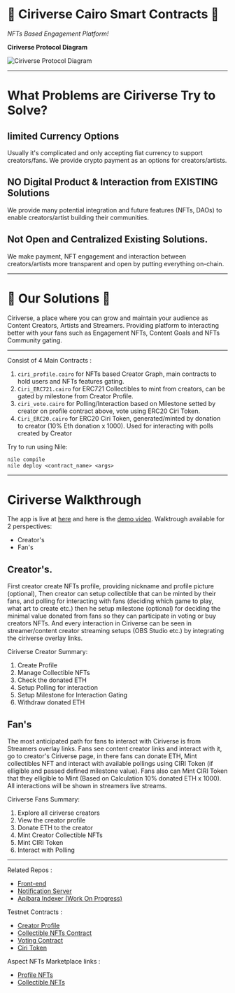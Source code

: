 # 🌌 Ciriverse Cairo Smart Contracts 🌌   

_NFTs Based Engagement Platform!_

**Ciriverse Protocol Diagram**

![ Ciriverse Protocol Diagram](https://i.ibb.co/TWycQZz/ciri-diagram-protocol.png)

- - -
# What Problems are Ciriverse Try to Solve?
## limited Currency Options
Usually it's complicated and only accepting fiat currency to support creators/fans. We provide crypto payment as an options for creators/artists.

## NO Digital Product & Interaction from EXISTING Solutions
We provide many potential integration and future features (NFTs, DAOs) to enable creators/artist building their communities.

## Not Open and Centralized Existing Solutions.
We make payment, NFT engagement and interaction between creators/artists more transparent and open by putting everything on-chain.
- - -
# 🌠 Our Solutions 🌠
Ciriverse, a place where you can grow and maintain your audience as Content Creators, Artists and Streamers. Providing platform to interacting better with your fans such as Engagement NFTs, Content Goals and NFTs Community gating.
- - -
Consist of 4 Main Contracts :

1. `ciri_profile.cairo` for NFTs based Creator Graph, main contracts to hold users and NFTs features gating.
2. `Ciri_ERC721.cairo` for ERC721 Collectibles to mint from creators, can be gated by milestone from Creator Profile.
3. `ciri_vote.cairo` for Polling/Interaction based on Milestone setted by creator on profile contract above, vote using ERC20 Ciri Token.
4. `Ciri_ERC20.cairo` for ERC20 Ciri Token, generated/minted by donation to creator (10% Eth donation x 1000). Used for interacting with polls created by Creator

Try to run using Nile:

```shell
nile compile
nile deploy <contract_name> <args>
```

- - -
# Ciriverse Walkthrough
The app is live at [here](https://www.ciriverse.xyz) and here is the [demo video](https://www.youtube.com/watch?v=5MtAVihVe3k). Walktrough available for 2 perspectives:
- Creator's
- Fan's

## Creator's.
First creator create NFTs profile, providing nickname and profile picture (optional), Then creator can setup collectible that can be minted by their fans, and polling for interacting with fans (deciding which game to play, what art to create etc.) then he setup milestone (optional) for deciding the minimal value donated from fans so they can participate in voting or buy creators NFTs. And every interaction in Ciriverse can be seen in streamer/content creator streaming setups (OBS Studio etc.) by integrating the ciriverse overlay links.

Ciriverse Creator Summary:
1. Create Profile
2. Manage Collectible NFTs
3. Check the donated ETH
4. Setup Polling for interaction
5. Setup Milestone for Interaction Gating
6. Withdraw donated ETH

## Fan's 
The most anticipated path for fans to interact with Ciriverse is from Streamers overlay links. Fans see content creator links and interact with it, go to creator's Ciriverse page, in there fans can donate ETH, Mint collectibles NFT and interact with available pollings using CIRI Token (if elligible and passed defined milestone value). Fans also can Mint CIRI Token that they elligible to Mint (Based on Calculation 10% donated ETH x 1000).  All interactions will be shown in streamers live streams.

Ciriverse Fans Summary:
1. Explore all ciriverse creators
2. View the creator profile
3. Donate ETH to the creator
4. Mint Creator Collectible NFTs
5. Mint CIRI Token
6. Interact with Polling

- - -

Related Repos :
- [Front-end](https://github.com/said017/cairo-fe-ciri)
- [Notification Server](https://github.com/said017/ciriverse-stark-notification)
- [Apibara Indexer (Work On Progress)](https://github.com/said017/ciri-event-indexer-ts)

Testnet Contracts :

- [Creator Profile](https://testnet.starkscan.co/contract/0x022da370305a2281f811c7c9ff4d9ec75f8acf5e0b15adbc589bcc99a6b2eca7)
- [Collectible NFTs Contract](https://testnet.starkscan.co/contract/0x06e7d4f14ec221b02d82477101d4d53094b543f550a51a641855d2c9d32626d5)
- [Voting Contract](https://testnet.starkscan.co/contract/0x04bf2dba38a4c358184a6c3070b349512041a8564e124698e1c8dae4989bde16)
- [Ciri Token](https://testnet.starkscan.co/contract/0x053b40ff949ebdda717f68f2a5c90121387c4a1caa4f9a5343933d1ba61b59a7)

Aspect NFTs Marketplace links :

- [Profile NFTs](https://testnet.aspect.co/collection/0x022da370305a2281f811c7c9ff4d9ec75f8acf5e0b15adbc589bcc99a6b2eca7)
- [Collectible NFTs](https://testnet.aspect.co/collection/0x06e7d4f14ec221b02d82477101d4d53094b543f550a51a641855d2c9d32626d5)

